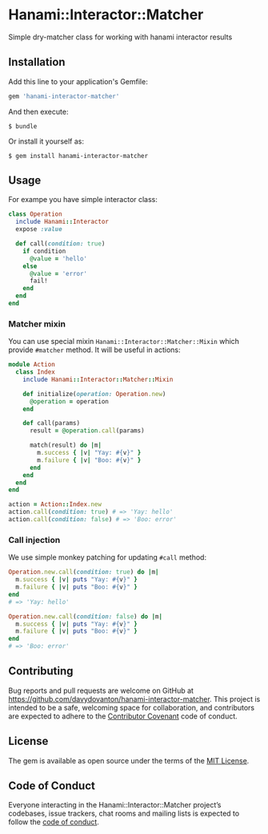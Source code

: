 # Hanami::Interactor::Matcher

Simple dry-matcher class for working with hanami interactor results


## Installation

Add this line to your application's Gemfile:

```ruby
gem 'hanami-interactor-matcher'
```

And then execute:

    $ bundle

Or install it yourself as:

    $ gem install hanami-interactor-matcher

## Usage
For exampe you have simple interactor class:

```ruby
class Operation
  include Hanami::Interactor
  expose :value

  def call(condition: true)
    if condition
      @value = 'hello'
    else
      @value = 'error'
      fail!
    end
  end
end
```

### Matcher mixin
You can use special mixin `Hanami::Interactor::Matcher::Mixin` which provide `#matcher` method.
It will be useful in actions:

```ruby
module Action
  class Index
    include Hanami::Interactor::Matcher::Mixin

    def initialize(operation: Operation.new)
      @operation = operation
    end

    def call(params)
      result = @operation.call(params)

      match(result) do |m|
        m.success { |v| "Yay: #{v}" }
        m.failure { |v| "Boo: #{v}" }
      end
    end
  end
end

action = Action::Index.new
action.call(condition: true) # => 'Yay: hello'
action.call(condition: false) # => 'Boo: error'
```

### Call injection
We use simple monkey patching for updating `#call` method:

```ruby
Operation.new.call(condition: true) do |m|
  m.success { |v| puts "Yay: #{v}" }
  m.failure { |v| puts "Boo: #{v}" }
end
# => 'Yay: hello'

Operation.new.call(condition: false) do |m|
  m.success { |v| puts "Yay: #{v}" }
  m.failure { |v| puts "Boo: #{v}" }
end
# => 'Boo: error'
```

## Contributing

Bug reports and pull requests are welcome on GitHub at https://github.com/davydovanton/hanami-interactor-matcher. This project is intended to be a safe, welcoming space for collaboration, and contributors are expected to adhere to the [Contributor Covenant](http://contributor-covenant.org) code of conduct.

## License

The gem is available as open source under the terms of the [MIT License](http://opensource.org/licenses/MIT).

## Code of Conduct

Everyone interacting in the Hanami::Interactor::Matcher project’s codebases, issue trackers, chat rooms and mailing lists is expected to follow the [code of conduct](https://github.com/davydovanton/hanami-interactor-matcher/blob/master/CODE_OF_CONDUCT.md).
